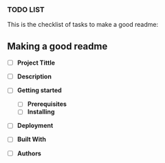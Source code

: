 ### TODO LIST
This is the checklist of tasks to make a good readme:

## **Making a good readme**

- [ ] **Project Tittle**
- [ ] **Description**
- [ ] **Getting started**
  - [ ] **Prerequisites**
  - [ ] **Installing**
- [ ] **Deployment**
- [ ] **Built With**
- [ ] **Authors**
  